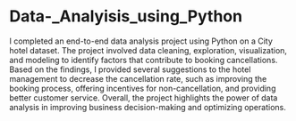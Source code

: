 # Data-_Analyisis_using_Python

I completed an end-to-end data analysis project using Python on a City hotel dataset. The project involved data cleaning, exploration, visualization, and modeling to identify factors that contribute to booking cancellations. Based on the findings, I provided several suggestions to the hotel management to decrease the cancellation rate, such as improving the booking process, offering incentives for non-cancellation, and providing better customer service. Overall, the project highlights the power of data analysis in improving business decision-making and optimizing operations.
